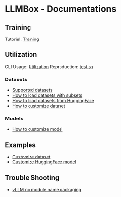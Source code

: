 # LLMBox - Documentations

## Training

Tutorial: [Training](https://github.com/RUCAIBox/LLMBox/tree/main/training)

## Utilization

CLI Usage: [Utilization](https://github.com/RUCAIBox/LLMBox/tree/main/utilization)
Reproduction: [test.sh](https://github.com/RUCAIBox/LLMBox/tree/main/test.sh)

### Datasets

- [Supported datasets](https://github.com/RUCAIBox/LLMBox/tree/main/docs/utilization/supported-datasets.md)
- [How to load datasets with subsets](https://github.com/RUCAIBox/LLMBox/tree/main/docs/utilization/how-to-load-datasets-with-subsets.md)
- [How to load datasets from HuggingFace](https://github.com/RUCAIBox/LLMBox/tree/main/docs/utilization/how-to-load-datasets-from-huggingface.md)
- [How to customize dataset](https://github.com/RUCAIBox/LLMBox/tree/main/docs/utilization/how-to-customize-dataset.md)

### Models

- [How to customize model](https://github.com/RUCAIBox/LLMBox/tree/main/docs/utilization/how-to-customize-model.md)

## Examples

- [Customize dataset](https://github.com/RUCAIBox/LLMBox/tree/main/docs/examples/customize_dataset.py)
- [Customize HuggingFace model](https://github.com/RUCAIBox/LLMBox/tree/main/docs/examples/customize_huggingface_model.py)

## Trouble Shooting

- [vLLM no module name packaging](https://github.com/RUCAIBox/LLMBox/tree/main/docs/trouble_shooting/vllm_no_module_name_packaging.md)
